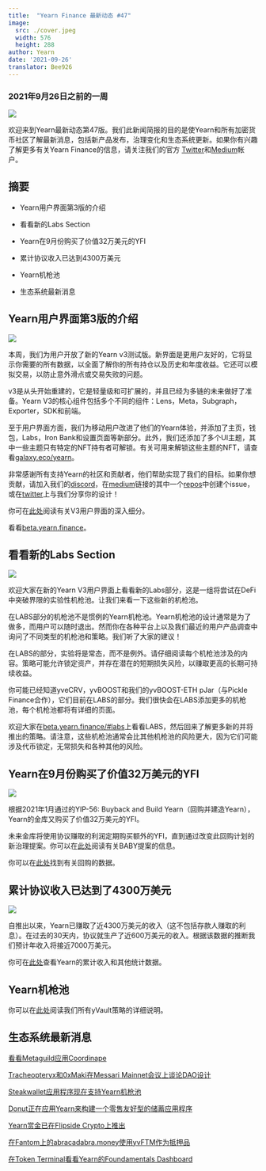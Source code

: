 ```yaml
---
title:  "Yearn Finance 最新动态 #47"
image:
  src: ./cover.jpeg
  width: 576
  height: 288
author: Yearn
date: '2021-09-26'
translator: Bee926
---
```


### 2021年9月26日之前的一周

![](/_posts/_newsletters/Yearn-Finance-Newsletter-47/cover.jpeg?w=880&h=440)

欢迎来到Yearn最新动态第47版。我们此新闻简报的目的是使Yearn和所有加密货币社区了解最新消息，包括新产品发布，治理变化和生态系统更新。如果你有兴趣了解更多有关Yearn Finance的信息，请关注我们的官方 [Twitter](https://twitter.com/iearnfinance)和[Medium](https://medium.com/iearn)帐户。

## 摘要

-   Yearn用户界面第3版的介绍
    
-   看看新的Labs Section
    
-   Yearn在9月份购买了价值32万美元的YFI
    
-   累计协议收入已达到4300万美元
    
-   Yearn机枪池
    
-   生态系统最新消息
    

## Yearn用户界面第3版的介绍

![](/_posts/_newsletters/Yearn-Finance-Newsletter-47/image2.jpg?w=800&h=450)

本周，我们为用户开放了新的Yearn v3测试版。新界面是更用户友好的，它将显示你需要的所有数据，以全面了解你的所有持仓以及历史和年度收益。它还可以模拟交易，以防止意外滑点或交易失败的问题。

v3是从头开始重建的，它是轻量级和可扩展的，并且已经为多链的未来做好了准备。Yearn V3的核心组件包括多个不同的组件：Lens，Meta，Subgraph，Exporter，SDK和前端。

至于用户界面方面，我们为移动用户改进了他们的Yearn体验，并添加了主页，钱包，Labs，Iron Bank和设置页面等新部分。此外，我们还添加了多个UI主题，其中一些主题只有特定的NFT持有者可解锁。有关可用来解锁这些主题的NFT，请查看[galaxy.eco/yearn](https://galaxy.eco/yearn)。

非常感谢所有支持Yearn的社区和贡献者，他们帮助实现了我们的目标。如果你想贡献，请加入我们的[discord](https://discord.gg/8rF374XkXy)，在[medium](https://medium.com/iearn/yearn-ui-v3-0-a194355bdb1f)链接的其中一个[repos](https://github.com/yearn)中创建个issue，或在[twitter](https://twitter.com/iearnfinance)上与我们分享你的设计！

你可在[此处](https://medium.com/iearn/yearn-ui-v3-0-a194355bdb1f)阅读有关V3用户界面的深入细分。

看看[beta.yearn.finance](https://beta.yearn.finance/)。

## 看看新的Labs Section

![](/_posts/_newsletters/Yearn-Finance-Newsletter-47/image3.jpg?w=1200&h=820)

欢迎大家在新的Yearn V3用户界面上看看新的Labs部分，这是一组将尝试在DeFi中突破界限的实验性机枪池。让我们来看一下这些新的机枪池。

在LABS部分的机枪池不是惯例的Yearn机枪池。Yearn机枪池的设计通常是为了做多，而用户可以随时退出。然而你在各种平台上以及我们最近的用户产品调查中询问了不同类型的机枪池和策略。我们听了大家的建议！

在LABS的部分，实验将是常态，而不是例外。请仔细阅读每个机枪池涉及的内容。策略可能允许锁定资产，并存在潜在的短期损失风险，以赚取更高的长期可持续收益。

你可能已经知道yveCRV，yvBOOST和我们的yvBOOST-ETH pJar（与Pickle Finance合作），它们目前在LABS的部分。我们很快会在LABS添加更多的机枪池，每个机枪池都将有详细的页面。

欢迎大家在[beta.yearn.finance/#labs](https://beta.yearn.finance/#/labs)上看看LABS，然后回来了解更多新的并将推出的策略。请注意，这些机枪池通常会比其他机枪池的风险更大，因为它们可能涉及代币锁定，无常损失和各种其他的风险。

## Yearn在9月份购买了价值32万美元的YFI

![](/_posts/_newsletters/Yearn-Finance-Newsletter-47/image4.jpg?w=1456&h=805)

根据2021年1月通过的YIP-56: Buyback and Build Yearn（回购并建造Yearn），Yearn的金库又购买了价值32万美元的YFI。

未来金库将使用协议赚取的利润定期购买额外的YFI，直到通过改变此回购计划的新治理提案。你可以在[此处](https://snapshot.org/#/yearn/proposal/Qmb6gBzjvgLMazSrQQGVcjutLNdkVyM2Lh6yckMzdoaHWZ)阅读有关BABY提案的信息。

你可以在[此处](https://www.yfistats.com/financials/YFIBuybacks.html)找到有关回购的数据。

## 累计协议收入已达到了4300万美元

![](/_posts/_newsletters/Yearn-Finance-Newsletter-47/image5.jpg?w=1456&h=827)

自推出以来，Yearn已赚取了近4300万美元的收入（这不包括存款人赚取的利息）。在过去的30天内，协议就生产了近600万美元的收入。根据该数据的推断我们预计年收入将接近7000万美元。 

你可在[此处](https://www.yfistats.com/)查看Yearn的累计收入和其他统计数据。

## Yearn机枪池

你可以在[此处](https://medium.com/yearn-state-of-the-vaults/the-vaults-at-yearn-9237905ffed3)阅读我们所有yVault策略的详细说明。

## 生态系统最新消息

[看看Metaguild应用Coordinape](https://twitter.com/metaguildcom/status/1440368717888557068)

[Tracheopteryx和0xMaki在Messari Mainnet会议上谈论DAO设计](https://twitter.com/MessariCrypto/status/1440412651457110020)

[Steakwallet应用程序现在支持Yearn机枪池](https://twitter.com/steakwallet/status/1440734147194994694)

[Donut正在应用Yearn来构建一个零售友好型的储蓄应用程序](https://twitter.com/bantg/status/1438680337735987209)

[Yearn赏金已在Flipside Crypto上推出](https://twitter.com/flipsidecrypto/status/1438613782507446273)

[在Fantom上的abracadabra.money使用yvFTM作为抵押品](https://twitter.com/MIM_Spell/status/1441912161001820161?s=20)

[在Token Terminal看看Yearn的Foundamentals Dashboard](https://twitter.com/iearnfinance/status/1441179921523507200)
